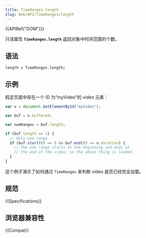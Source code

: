 ```yaml
---
title: TimeRanges.length
slug: Web/API/TimeRanges/length
---
```


{{APIRef("DOM")}}

只读属性 **`TimeRanges.length`** 返回对象中时间范围的个数。

## 语法

```plain
length = TimeRanges.length;
```

## 示例

假定页面中存在一个 ID 为“myVideo”的 video 元素：

```js
var v = document.GetElementById("myVideo");

var buf = v.buffered;

var numRanges = buf.length;

if (buf.length == 1) {
  // Only one range
  if (buf.start(0) == 0 && buf.end(0) == v.duration) {
    // The one range starts at the beginning and ends at
    // the end of the video, so the whole thing is loaded
  }
}
```

这个例子演示了如何通过 `TimeRanges` 来判断 video 是否已经完全加载。

## 规范

{{Specifications}}

## 浏览器兼容性

{{Compat}}
